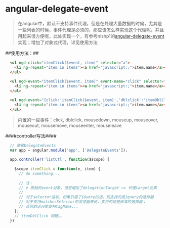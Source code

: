 angular-delegate-event
======================

>在angular中，默认不支持事件代理，但是在处理大量数据的时候，尤其是一些列表的时候，事件代理是必须的，那应该怎么样实现这个代理呢，并且用起来很方便呢，此处实现一个，有参考nishp1的[angular-delegate-event](https://github.com/nishp1/angular-delegate-event/blob/master/src/angular-delegates.js)实现；增加了对象式代理，详见使用方法

##使用方法：##
``` html
  <ul ngd-click="itemClick($event, item)" selector="a">
    <li ng-repeat="item in items"><a href="javascript:;">item.name</a></li>
  </ul>
  
  <ul ngd-event="itemClick($event, item)" event-name="click" selector="li">
    <li ng-repeat="item in items"><a href="javascript:;">item.name</a></li>
  </ul>
```

``` html
  <ul ngd-event="{click:'itemClick($event, item)','dblclick':'itemDblClick($event)'}" selector="{click:'li',dblclick:'a'}">
    <li ng-repeat="item in items"><a href="javascript:;">item.name</a></li>
  </ul>
```

>内置的一些事件：click, dblclick, mousedown, mouseup, mouseover, mouseout, mousemove, mouseenter, mouseleave

####controller写法####

``` js
  // 依赖DelegateEvents
  var app = angular.module('app', ['DelegateEvents']);
  
  app.controller('listCtl', function($scope) {
    
    $scope.itemClick = function(e, item) {
      // do something...
      
      // 注：
      // e 原始的event对象，但是增加了delegationTarget => 代理target元素
      //
      // 对于selector这块，如果引用了jQuery的话，则支持的是jquery的选择器
      // 对于支持matchesSelector的浏览器来说，支持的就是标准的选择器；
      // 否则的话只能支持tagName...
    };
    // itemDblClick 同理。。
  })
```
